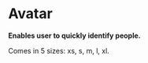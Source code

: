 # Avatar

**Enables user to quickly identify people.**

Comes in 5 sizes: xs, s, m, l, xl.

<demo-block component="avatar" partial="avatar"></demo-block>
